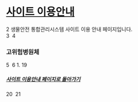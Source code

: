 # [사이트 이용안내](https://sooyeon1022.github.io/Micro/)
2
생물안전 통합관리시스템 사이트 이용 안내 페이지입니다.  
3
​
4
### 고위험병원체
5
​
6
1. 
19
##### [사이트 이용안내 페이지로 돌아가기](https://sooyeon1022.github.io/Micro/#-%EC%82%AC%EC%9D%B4%ED%8A%B8-%EC%83%81%EB%8B%A8-%EB%A9%94%EB%89%B4-%EC%95%88%EB%82%B4)
20
​
21
​
